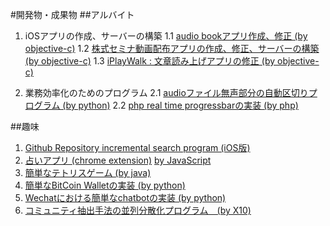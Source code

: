 #開発物・成果物
##アルバイト

1. iOSアプリの作成、サーバーの構築
    1.1 [audio bookアプリ作成、修正 (by objective-c)](http://urx3.nu/BPI9)
    1.2 [株式セミナ動画配布アプリの作成、修正、サーバーの構築 (by objective-c)](http://urx3.nu/BPIh)
    1.3 [iPlayWalk : 文章読み上げアプリの修正 (by objective-c)](http://urx3.nu/BPIf)

2. 業務効率化のためのプログラム
    2.1 [audioファイル無声部分の自動区切りプログラム (by python)](https://github.com/donaldchi/audiosplit)
    2.2 [php real time progressbarの実装 (by php)](https://github.com/donaldchi/progressbar)

##趣味
1. [Github Repository incremental search program (iOS版)](https://github.com/donaldchi/RepoSearch)
2. [占いアプリ (chrome extension)](http://urx3.nu/BPJo) [by JavaScript](https://github.com/donaldchi/fortune)
3. [簡単なテトリスゲーム (by java)](https://github.com/donaldchi/MyTetris)
4. [簡単なBitCoin Walletの実装 (by python)](https://github.com/donaldchi/bitcoinwallet-demo)
5. [Wechatにおける簡単なchatbotの実装 (by python)](https://github.com/donaldchi/wechatbot)
6. [コミュニティ抽出手法の並列分散化プログラム　(by X10)](https://github.com/donaldchi?tab=repositories)
